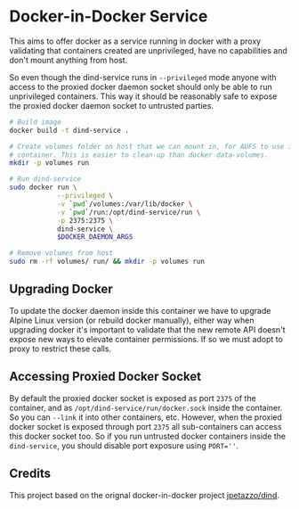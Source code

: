 Docker-in-Docker Service
========================
This aims to offer docker as a service running in docker with a proxy validating
that containers created are unprivileged, have no capabilities and don't mount
anything from host.

So even though the dind-service runs in `--privileged` mode anyone with access
to the proxied docker daemon socket should only be able to run unprivileged
containers. This way it should be reasonably safe to expose the proxied docker
daemon socket to untrusted parties.

```bash
# Build image
docker build -t dind-service .

# Create volumes folder on host that we can mount in, for AUFS to use in the
# container. This is easier to clean-up than docker data-volumes.
mkdir -p volumes run

# Run dind-service
sudo docker run \
            --privileged \
            -v `pwd`/volumes:/var/lib/docker \
            -v `pwd`/run:/opt/dind-service/run \
            -p 2375:2375 \
            dind-service \
            $DOCKER_DAEMON_ARGS

# Remove volumes from host
sudo rm -rf volumes/ run/ && mkdir -p volumes run
```

Upgrading Docker
----------------
To update the docker daemon inside this container we have to upgrade Alpine
Linux version (or rebuild docker manually), either way when upgrading docker
it's important to validate that the new remote API doesn't expose new ways to
elevate container permissions. If so we must adopt to proxy to restrict these
calls.

Accessing Proxied Docker Socket
-------------------------------
By default the proxied docker socket is exposed as port `2375` of the container,
and as `/opt/dind-service/run/docker.sock` inside the container. So you can
`--link` it into other containers, etc. However, when the proxied docker socket
is exposed through port `2375` all sub-containers can access this docker socket
too. So if you run untrusted docker containers inside the `dind-service`, you
should disable port exposure using `PORT=''`.

Credits
-------
This project based on the orignal docker-in-docker project
[jpetazzo/dind](https://github.com/jpetazzo/dind).
